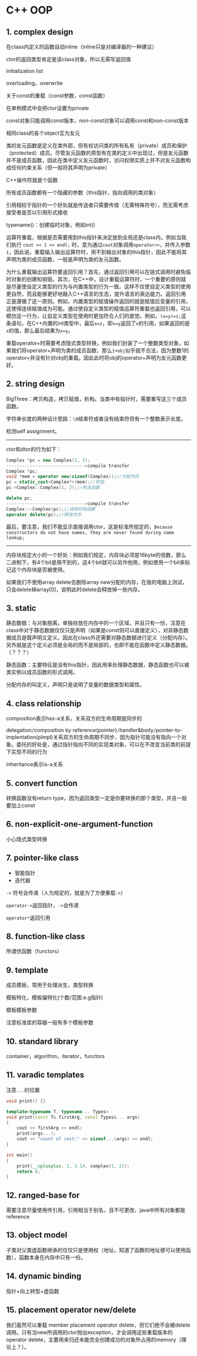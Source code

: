 



# C++ OOP

## 1. complex design

在class内定义的函数自动inline（inline只是对编译器的一种建议）

ctor的返回类型肯定是该class对象，所以无需写返回值

initialization list

overloading，overwrite

关于const的重载（const参数，const函数）

在单例模式中会把ctor设置为private

const对象只能调用const版本，non-const对象可以调用const和non-const版本

相同class的各个object互为友元

类的友元函数是定义在类外部，但有权访问类的所有私有（private）成员和保护（protected）成员。尽管友元函数的原型有在类的定义中出现过，但是友元函数并不是成员函数，因此在类中定义友元函数时，访问权限实质上并不对友元函数构成任何约束关系（但一般将其声明为private）

C++操作符就是个函数

所有成员函数都有一个隐藏的参数（this指针，指向调用的类对象）

引用相较于指针的一个好处就是传送者只需要传值（无需特殊符号），而无需考虑接受者是否以引用形式接收

typename()：创建临时对象，例如int()

运算符重载，根据是否需要用到this指针来决定放到全局还是class内，例如当我们执行 `cout << 1 << endl;` 时，意为通过`cout`对象调用`operator<<`，并传入参数`1`，因此说，重载输入输出运算符时，用不到输出对象的this指针，因此不能将其声明为类的成员函数，一般是声明为类的友元函数。

为什么重载输出运算符要返回引用？首先，通过返回引用可以在链式调用时避免临时对象的创建和销毁。其次，在C++中，设计重载运算符时，一个重要的原则就是尽量使自定义类型的行为与内置类型的行为一致。这样不仅使自定义类型的使用更自然，而且能够更好地融入C++语言的生态，提升语言的表达能力。返回引用正是遵循了这一原则。例如，内置类型的赋值操作返回的就是赋值后变量的引用，这使得连续赋值成为可能。通过使自定义类型的赋值运算符重载也返回引用，可以模仿这一行为，让自定义类型在使用时更加符合人们的直觉。例如，`(x=y)=z;`这条语句，在C++内置的int类型中，最后`x=z`，即`x=y`返回了`x`的引用，如果返回的是`x`的值，那么最后结果为`x=y`。

重载operator+时需要考虑隐式类型转换，例如我们封装了一个整数类型对象，如果我们将operator+声明为类的成员函数，那么`1+obj`似乎就不合法，因为整数1的operator+并没有针对obj的重载。因此此时将obj的operator+声明为友元函数更好。

## 2. string design

BigThree：拷贝构造，拷贝赋值，析构。当类中有指针时，需要重写这三个成员函数。

字符串长度的两种设计思路：`\0`结束符或者没有结束符但有一个整数表示长度。

检测self assignment。

----

ctor和dtor的行为如下：

``` C++
Complex *pc = new Complex(1, 2);
------------------------------>compile transfer
Complex *pc;
void *mem = operator new(sizeof(Complex));//分配内存
pc = static_cast<Complex*>(mem);//转型
pc->Complex::Complex(1, 2);//构造函数

delete pc;
------------------------------>compile transfer
Complex::~Complex(pc);//调用析构函数
operator delete(pc);//释放内存
```

 最后，要注意，我们不能显示直接调用ctor，这是标准所规定的，`Because constructors do not have names, they are never found during name lookup;`

----

内存块规定大小的一个好处：例如我们规定，内存块必须是16byte的倍数，那么二进制下，有4个bit是用不到的，这4个bit就可以另作他用，例如使用一个bit来标记这个内存块是否被使用。

如果我们不使用array delete去删除array new分配的内存，在我的电脑上测试，只会delete掉array[0]，说明此时delete会释放掉一些内存。

## 3. static

静态数据：与对象脱离，单独存放在内存中的一个区域，并且只有一份，注意在class中对于静态数据仅仅只是声明（如果是const则可以直接定义），对非静态数据成员是既声明又定义，因此在class外还需要对静态数据进行定义（分配内存）。另外就是这个定义必须是全局的而不是局部的，也即不能在函数中定义静态数据。（？？？）

静态函数：主要特征是没有this指针，因此用来处理静态数据，静态函数也可以被类实例以成员函数的形式调用。

分配内存的叫定义，声明只是说明了变量的数据类型和属性。

## 4. class relationship

composition表示has-a关系，关系双方的生命周期是同步的

delegation`/`composition by reference(pointer)`/`handler&body`/`pointer-to-implentation(pImpl)关系双方的生命周期不同步，因为指针可能没有指向一个对象。委托的好处是，通过指针指向不同的实现类对象，可以在不改变当前类的前提下实现不同的行为

inheritance表示is-a关系

## 5. convert function

转换函数没有return type，因为返回类型一定是你要转换的那个类型，并且一般要加上const

## 6. non-explicit-one-argument-function

小心隐式类型转换

## 7. pointer-like class

* 智能指针
* 迭代器

`->` 符号会传递（人为规定的，就是为了方便重载`->`）

`operator->`返回指针，``->``会传递

`operator*`返回引用

## 8. function-like class

所谓仿函数（functors）

## 9. template

成员模板，常用于处理派生，类型转换

模板特化，模板偏特化(个数/范围.e.g指针)

模板模板参数

注意标准库的容器一般有多个模板参数

## 10. standard library

container，algorithm，iterator，functors

## 11. varadic templates

注意`...`的位置

``` c++
void print() {}

template<typename T, typename... Types>
void print(const T& firstArg, const Types&... args)
{
    cout << firstArg << endl;
    print(args...);
    cout << "count of rest:" << sizeof...(args) << endl;
}

int main()
{
    print(__cplusplus, 1, 3.14, complex(1, 2));
    return 0;
}
```

## 12. ranged-base for

需要注意尽量使用传引用，引用相当于别名，且不可更改，java中所有对象都是reference

## 13. object model

子类对父类虚函数继承的仅仅只是使用权（地址，知道了函数的地址便可以使用函数），函数本身在内存中只有一份。

## 14. dynamic binding

指针+向上转型+虚函数

## 15. placement operator new/delete

我们虽然可以重载 member placement operator delete，但它们绝不会被delete调用。只有当new所调用的ctor抛出exception，才会调用这些重载版本的operator delete，主要用来归还未能完全创建成功的对象所占用的memory（理论上？）。